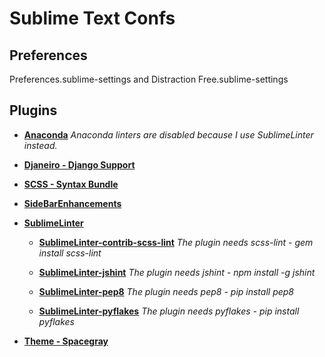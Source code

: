# Sublime Text Confs

## Preferences
Preferences.sublime-settings and Distraction Free.sublime-settings

## Plugins

* [**Anaconda**](https://github.com/DamnWidget/anaconda)
  *Anaconda linters are disabled because I use SublimeLinter instead.*

* [**Djaneiro - Django Support**](https://github.com/squ1b3r/Djaneiro)

* [**SCSS - Syntax Bundle**](https://github.com/MarioRicalde/SCSS.tmbundle)

* [**SideBarEnhancements**](https://github.com/titoBouzout/SideBarEnhancements)

* [**SublimeLinter**](https://github.com/SublimeLinter/SublimeLinter3)

    * [**SublimeLinter-contrib-scss-lint**](https://github.com/attenzione/SublimeLinter-scss-lint)
      *The plugin needs scss-lint - gem install scss-lint*

    * [**SublimeLinter-jshint**](https://github.com/SublimeLinter/SublimeLinter-jshint)
      *The plugin needs jshint - npm install -g jshint*

    * [**SublimeLinter-pep8**](https://github.com/SublimeLinter/SublimeLinter-pep8)
      *The plugin needs pep8 - pip install pep8*

    * [**SublimeLinter-pyflakes**](https://github.com/SublimeLinter/SublimeLinter-pyflakes)
      *The plugin needs pyflakes - pip install pyflakes*

* [**Theme - Spacegray**](https://github.com/kkga/spacegray)
